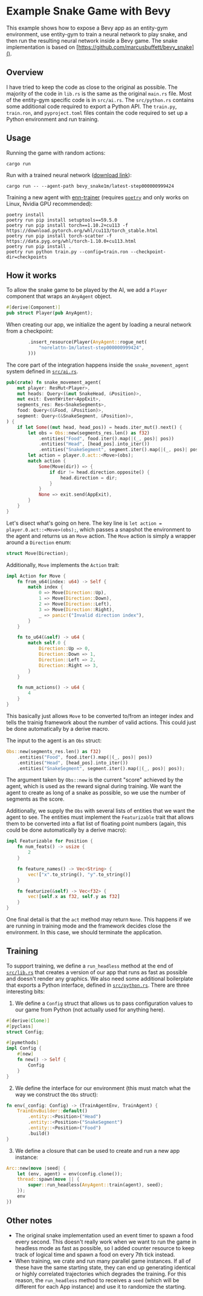 # Example Snake Game with Bevy

This example shows how to expose a Bevy app as an entity-gym environment, use entity-gym to train a neural network to play snake, and then run the resulting neural network inside a Bevy game.
The snake implementation is based on [https://github.com/marcusbuffett/bevy_snake]().

## Overview

I have tried to keep the code as close to the original as possible.
The majority of the code in `lib.rs` is the same as the original `main.rs` file.
Most of the entity-gym specific code is in `src/ai.rs`.
The `src/python.rs` contains some additional code required to export a Python API. The `train.py`, `train.ron`, and `pyproject.toml` files contain the code required to set up a Python environment and run training.

## Usage

Running the game with random actions:

```shell
cargo run
```

Run with a trained neural network ([download link](https://www.dropbox.com/sh/laja5te8t9uojnw/AADqDndrEOzRgtoVzv8EK8Voa?dl=0)):

```shell
cargo run -- --agent-path bevy_snake1m/latest-step000000999424
```

Training a new agent with [enn-trainer](https://github.com/entity-neural-network/enn-trainer) (requires [`poetry`](https://python-poetry.org/) and only works on Linux, Nvidia GPU recommended):

```shell
poetry install
poetry run pip install setuptools==59.5.0
poetry run pip install torch==1.10.2+cu113 -f https://download.pytorch.org/whl/cu113/torch_stable.html
poetry run pip install torch-scatter -f https://data.pyg.org/whl/torch-1.10.0+cu113.html
poetry run pip install .
poetry run python train.py --config=train.ron --checkpoint-dir=checkpoints
```

## How it works

To allow the snake game to be played by the AI, we add a `Player` component that wraps an `AnyAgent` object.

```rust
#[derive(Component)]
pub struct Player(pub AnyAgent);
```

When creating our app, we initialize the agent by loading a neural network from a checkpoint:

```rust
        .insert_resource(Player(AnyAgent::rogue_net(
            "norelattn-1m/latest-step000000999424",
        )))
```

The core part of the integration happens inside the `snake_movement_agent` system defined in [`src/ai.rs`]().

```rust
pub(crate) fn snake_movement_agent(
    mut player: ResMut<Player>,
    mut heads: Query<(&mut SnakeHead, &Position)>,
    mut exit: EventWriter<AppExit>,
    segments_res: Res<SnakeSegments>,
    food: Query<(&Food, &Position)>,
    segment: Query<(&SnakeSegment, &Position)>,
) {
    if let Some((mut head, head_pos)) = heads.iter_mut().next() {
        let obs = Obs::new(segments_res.len() as f32)
            .entities("Food", food.iter().map(|(_, pos)| pos))
            .entities("Head", [head_pos].into_iter())
            .entities("SnakeSegment", segment.iter().map(|(_, pos)| pos));
        let action = player.0.act::<Move>(obs);
        match action {
            Some(Move(dir)) => {
                if dir != head.direction.opposite() {
                    head.direction = dir;
                }
            }
            None => exit.send(AppExit),
        }
    }
}
```

Let's disect what's going on here.
The key line is `let action = player.0.act::<Move>(obs);`, which passes a snapshot the environment to the agent and returns us an `Move` action.
The `Move` action is simply a wrapper around a `Direction` enum:

```rust
struct Move(Direction);
```

Additionally, `Move` implements the `Action` trait:

```rust
impl Action for Move {
    fn from_u64(index: u64) -> Self {
        match index {
            0 => Move(Direction::Up),
            1 => Move(Direction::Down),
            2 => Move(Direction::Left),
            3 => Move(Direction::Right),
            _ => panic!("Invalid direction index"),
        }
    }

    fn to_u64(&self) -> u64 {
        match self.0 {
            Direction::Up => 0,
            Direction::Down => 1,
            Direction::Left => 2,
            Direction::Right => 3,
        }
    }

    fn num_actions() -> u64 {
        4
    }
}
```

This basically just allows `Move` to be converted to/from an integer index and tells the trainig framework about the number of valid actions.
This could just be done automatically by a derive macro.

The input to the agent is an `Obs` struct:

```rust
Obs::new(segments_res.len() as f32)
    .entities("Food", food.iter().map(|(_, pos)| pos))
    .entities("Head", [head_pos].into_iter())
    .entities("SnakeSegment", segment.iter().map(|(_, pos)| pos));
```

The argument taken by `Obs::new` is the current "score" achieved by the agent, which is used as the reward signal during training.
We want the agent to create as long of a snake as possible, so we use the number of segments as the score.

Additionally, we supply the `Obs` with several lists of entities that we want the agent to see.
The entities must implement the `Featurizable` trait that allows them to be converted into a flat list of floating point numbers (again, this could be done automatically by a derive macro):

```rust
impl Featurizable for Position {
    fn num_feats() -> usize {
        2
    }

    fn feature_names() -> Vec<String> {
        vec!["x".to_string(), "y".to_string()]
    }

    fn featurize(&self) -> Vec<f32> {
        vec![self.x as f32, self.y as f32]
    }
}
```

One final detail is that the `act` method may return `None`.
This happens if we are running in training mode and the framework decides close the environment.
In this case, we should terminate the application.

## Training

To support training, we define a `run_headless` method at the end of [`src/lib.rs`]() that creates a version of our app that runs as fast as possible and doesn't render any graphics.
We also need some additional boilerplate that exports a Python interface, defined in [`src/python.rs`](). There are three interesting bits:

1. We define a `Config` struct that allows us to pass configuration values to our game from Python (not actually used for anything here).

```rust
#[derive(Clone)]
#[pyclass]
struct Config;

#[pymethods]
impl Config {
    #[new]
    fn new() -> Self {
        Config
    }
}
```

2. We define the interface for our environment (this must match what the way we construct the `Obs` struct):

```rust
fn env(_config: Config) -> (TrainAgentEnv, TrainAgent) {
    TrainEnvBuilder::default()
        .entity::<Position>("Head")
        .entity::<Position>("SnakeSegment")
        .entity::<Position>("Food")
        .build()
}
```

3. We define a closure that can be used to create and run a new app instance:

```rust
Arc::new(move |seed| {
    let (env, agent) = env(config.clone());
    thread::spawn(move || {
        super::run_headless(AnyAgent::train(agent), seed);
    });
    env
})
```

## Other notes

- The original snake implementation used an event timer to spawn a food every second.
  This doesn't really work when we want to run the game in headless mode as fast as possible, so I added counter resource to keep track of logical time and spawn a food on every 7th tick instead.
- When training, we crate and run many parallel game instances.
  If all of these have the same starting state, they can end up generating identical or highly correlated trajectories which degrades the training.
  For this reason, the `run_headless` method to receives a `seed` (which will be different for each App instance) and use it to randomize the starting.